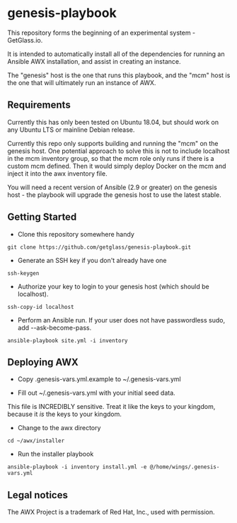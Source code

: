 # genesis-playbook
This repository forms the beginning of an experimental system - GetGlass.io.

It is intended to automatically install all of the dependencies for running an Ansible AWX installation, and assist in creating an instance.

The "genesis" host is the one that runs this playbook, and the "mcm" host is the one that will ultimately run an instance of AWX.

## Requirements
Currently this has only been tested on Ubuntu 18.04, but should work on any Ubuntu LTS or mainline Debian release.

Currently this repo only supports building and running the "mcm" on the genesis host. One potential approach to solve this is not to include localhost in the mcm inventory group, so that the mcm role only runs if there is a custom mcm defined. Then it would simply deploy Docker on the mcm and inject it into the awx inventory file.

You will need a recent version of Ansible (2.9 or greater) on the genesis host - the playbook will upgrade the genesis host to use the latest stable.

## Getting Started
* Clone this repository somewhere handy

`git clone https://github.com/getglass/genesis-playbook.git`

* Generate an SSH key if you don't already have one

`ssh-keygen`

* Authorize your key to login to your genesis host (which should be localhost).

`ssh-copy-id localhost`

* Perform an Ansible run. If your user does not have passwordless sudo, add --ask-become-pass.

`ansible-playbook site.yml -i inventory`

## Deploying AWX
* Copy .genesis-vars.yml.example to ~/.genesis-vars.yml

* Fill out ~/.genesis-vars.yml with your initial seed data.

This file is INCREDIBLY sensitive. Treat it like the keys to your kingdom, because it *is* the keys to your kingdom.

* Change to the awx directory

`cd ~/awx/installer`

* Run the installer playbook

`ansible-playbook -i inventory install.yml -e @/home/wings/.genesis-vars.yml`

## Legal notices
The AWX Project is a trademark of Red Hat, Inc., used with permission.
